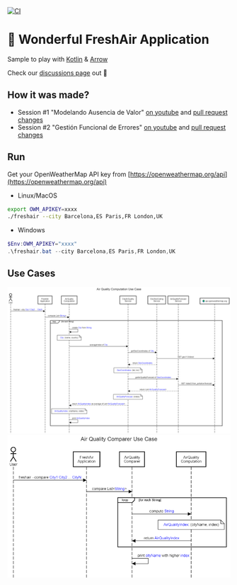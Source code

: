 [![CI](https://github.com/AdevintaSpain/wonderful-freshair-app/actions/workflows/gradle.yml/badge.svg)](https://github.com/AdevintaSpain/wonderful-freshair-app/actions/workflows/gradle.yml)

# 🦄 Wonderful FreshAir Application

Sample to play with [Kotlin](https://kotlinlang.org/) & [Arrow](https://arrow-kt.io/)

Check our [discussions page](https://github.com/AdevintaSpain/wonderful-freshair-app/discussions) out 👀

## How it was made?

* Session #1 "Modelando Ausencia de Valor" [on youtube](https://youtu.be/q52oo2KOQYo) and [pull request changes](https://github.com/AdevintaSpain/wonderful-freshair-app/pull/1)
* Session #2 "Gestión Funcional de Errores" [on youtube](https://youtu.be/8RD_G6aY7Nk) and [pull request changes](https://github.com/AdevintaSpain/wonderful-freshair-app/pull/2)

## Run

Get your OpenWeatherMap API key from [https://openweathermap.org/api](https://openweathermap.org/api)

* Linux/MacOS
```bash
export OWM_APIKEY=xxxx
./freshair --city Barcelona,ES Paris,FR London,UK
```

* Windows
```powershell
$Env:OWM_APIKEY="xxxx"
.\freshair.bat --city Barcelona,ES Paris,FR London,UK
```

## Use Cases

![air-quality-computation-usecase](doc/air-quality-computation-usecase.png)
![air-quality-comparer-usecase](doc/air-quality-comparer-usecase.png)
